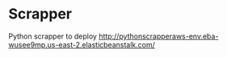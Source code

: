 # Scrapper
Python scrapper to deploy
http://pythonscrapperaws-env.eba-wusee9mp.us-east-2.elasticbeanstalk.com/
